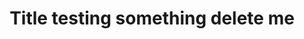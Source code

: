 ---
title: Title testing something delete me
pageName:  ["About", "Portfolio", "Gallery", "Contact", "Services"]
---
